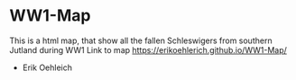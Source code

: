 # WW1-Map
This is a html map, that show all the fallen Schleswigers from southern Jutland during WW1
Link to map https://erikoehlerich.github.io/WW1-Map/ 

- Erik Oehleich
